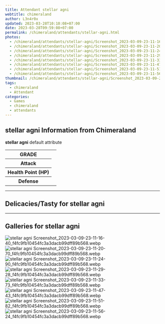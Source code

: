 ```yaml
---
title: Attendant stellar agni
webtitle: chimeraland
author: L3n4r0x
updated: 2023-03-28T10:10:08+07:00
date: 2023-03-28T09:59:08+07:00
permalink: /chimeraland/attendants/stellar-agni.html
photos:
  - /chimeraland/attendants/stellar-agni/Screenshot_2023-03-09-23-11-16-40_f4fc9fb10454fc3a3dacb99dff89b568.webp
  - /chimeraland/attendants/stellar-agni/Screenshot_2023-03-09-23-11-20-70_f4fc9fb10454fc3a3dacb99dff89b568.webp
  - /chimeraland/attendants/stellar-agni/Screenshot_2023-03-09-23-11-24-90_f4fc9fb10454fc3a3dacb99dff89b568.webp
  - /chimeraland/attendants/stellar-agni/Screenshot_2023-03-09-23-11-29-28_f4fc9fb10454fc3a3dacb99dff89b568.webp
  - /chimeraland/attendants/stellar-agni/Screenshot_2023-03-09-23-11-33-73_f4fc9fb10454fc3a3dacb99dff89b568.webp
  - /chimeraland/attendants/stellar-agni/Screenshot_2023-03-09-23-11-47-43_f4fc9fb10454fc3a3dacb99dff89b568.webp
  - /chimeraland/attendants/stellar-agni/Screenshot_2023-03-09-23-11-51-82_f4fc9fb10454fc3a3dacb99dff89b568.webp
  - /chimeraland/attendants/stellar-agni/Screenshot_2023-03-09-23-11-56-24_f4fc9fb10454fc3a3dacb99dff89b568.webp
thumbnail: /chimeraland/attendants/stellar-agni/Screenshot_2023-03-09-23-11-16-40_f4fc9fb10454fc3a3dacb99dff89b568.webp
tags:
  - chimeraland
  - Attendant
categories:
  - Games
  - chimeraland
  - attendants
---
```


<section id="bootstrap-wrapper"><link rel="stylesheet" href="https://rawcdn.githack.com/dimaslanjaka/Web-Manajemen/870a349/css/bootstrap-5-3-0-alpha3-wrapper.css"/><h2 id="attribute">stellar agni Information from Chimeraland</h2><p><b>stellar agni</b> default attribute <table><tr><th>GRADE</th><td></td></tr><tr><th>Attack</th><td></td></tr><tr><th>Health Point (HP)</th><td></td></tr><tr><th>Defense</th><td></td></tr></table></p><hr/><h2 id="delicacies">Delicacies/Tasty for stellar agni</h2><div class="bg-dark text-light"></div><hr/><div id="gallery"><h2>Galleries for stellar agni</h2><div class="row"><div class="col-lg-6 col-12"><img src="/chimeraland/attendants/stellar-agni/Screenshot_2023-03-09-23-11-16-40_f4fc9fb10454fc3a3dacb99dff89b568.webp" alt="stellar agni Screenshot_2023-03-09-23-11-16-40_f4fc9fb10454fc3a3dacb99dff89b568.webp"/></div><div class="col-lg-6 col-12"><img src="/chimeraland/attendants/stellar-agni/Screenshot_2023-03-09-23-11-20-70_f4fc9fb10454fc3a3dacb99dff89b568.webp" alt="stellar agni Screenshot_2023-03-09-23-11-20-70_f4fc9fb10454fc3a3dacb99dff89b568.webp"/></div><div class="col-lg-6 col-12"><img src="/chimeraland/attendants/stellar-agni/Screenshot_2023-03-09-23-11-24-90_f4fc9fb10454fc3a3dacb99dff89b568.webp" alt="stellar agni Screenshot_2023-03-09-23-11-24-90_f4fc9fb10454fc3a3dacb99dff89b568.webp"/></div><div class="col-lg-6 col-12"><img src="/chimeraland/attendants/stellar-agni/Screenshot_2023-03-09-23-11-29-28_f4fc9fb10454fc3a3dacb99dff89b568.webp" alt="stellar agni Screenshot_2023-03-09-23-11-29-28_f4fc9fb10454fc3a3dacb99dff89b568.webp"/></div><div class="col-lg-6 col-12"><img src="/chimeraland/attendants/stellar-agni/Screenshot_2023-03-09-23-11-33-73_f4fc9fb10454fc3a3dacb99dff89b568.webp" alt="stellar agni Screenshot_2023-03-09-23-11-33-73_f4fc9fb10454fc3a3dacb99dff89b568.webp"/></div><div class="col-lg-6 col-12"><img src="/chimeraland/attendants/stellar-agni/Screenshot_2023-03-09-23-11-47-43_f4fc9fb10454fc3a3dacb99dff89b568.webp" alt="stellar agni Screenshot_2023-03-09-23-11-47-43_f4fc9fb10454fc3a3dacb99dff89b568.webp"/></div><div class="col-lg-6 col-12"><img src="/chimeraland/attendants/stellar-agni/Screenshot_2023-03-09-23-11-51-82_f4fc9fb10454fc3a3dacb99dff89b568.webp" alt="stellar agni Screenshot_2023-03-09-23-11-51-82_f4fc9fb10454fc3a3dacb99dff89b568.webp"/></div><div class="col-lg-6 col-12"><img src="/chimeraland/attendants/stellar-agni/Screenshot_2023-03-09-23-11-56-24_f4fc9fb10454fc3a3dacb99dff89b568.webp" alt="stellar agni Screenshot_2023-03-09-23-11-56-24_f4fc9fb10454fc3a3dacb99dff89b568.webp"/></div></div></div></section>